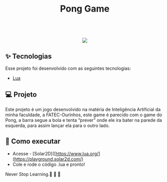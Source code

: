 <h1 align="center" >
Pong Game
</h1>




<br>

<h1 align="center" >



  <img  src="https://user-images.githubusercontent.com/60237326/173701850-d93ae2ba-e75b-4f29-b294-3f5197e14602.png">
  


  
  
  </h1>






## ✨ Tecnologias

Esse projeto foi desenvolvido com as seguintes tecnologias:

- [Lua](https://www.lua.org/)



## 💻 Projeto

Este projeto é um jogo  desenvolvido na matéria de Inteligência Artificial  da minha faculdade, a FATEC-Ourinhos, este game é parecido com o game do Pong, a barra segue a bola e tenta “prever” onde ele ira bater na parede da esquerda, para assim lançar ela para o  outro lado.



## 🚀 Como executar

- Acesse - [Solar2D]([https://www.lua.org/](https://playground.solar2d.com/)
- Cole e rode o código .lua e pronto!


Never Stop Learning.🚀 🚀 🚀 

